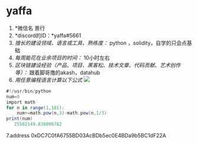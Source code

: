 # yaffa

1. *微信名 景行
2. *discord的ID：*yaffa#5661
3. *擅长的建设领域、语言或工具、熟练度：* python ，solidity，自学的只会点基础
4. *每周能花在业余项目的时间：* 10小时左右
5. *区块链建设经验（产品、项目、黑客松、技术文章、代码贡献、艺术创作等）：* 跟着脚哥撸的akash，datahub
6. *用任意编程语言计算以下公式*
![](https://latex.codecogs.com/svg.image?\sum_{n=1}^{100}\left&space;(n^{3}-\sqrt[3]{n}&space;\right&space;))

```C#
#!/usr/bin/python
num=0
import math
for n in range(1,101):
    num+=math.pow(n,3)-math.pow(n,1/3)
print(num)
   25502149.836096782
```

7.address 0xDC7C0fA6755BD03AcBDb5ec0E4BDa9b5BC1dF22A

